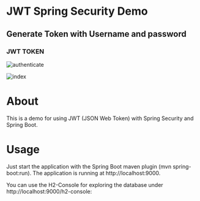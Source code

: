 # JWT Spring Security Demo

## Generate Token with Username and password

### JWT TOKEN
![authenticate](https://user-images.githubusercontent.com/34381967/74019067-47b2a200-4997-11ea-9256-8751d5a69d71.png)

![index](https://user-images.githubusercontent.com/34381967/74019121-6022bc80-4997-11ea-864f-679290302790.png)




# About 

This is a demo for using JWT (JSON Web Token) with Spring Security and Spring Boot.

# Usage
Just start the application with the Spring Boot maven plugin (mvn spring-boot:run). The application is running at http://localhost:9000. 

You can use the H2-Console for exploring the database under http://localhost:9000/h2-console:


